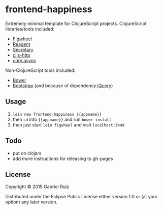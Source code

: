 # frontend-happiness

Extremely minimal template for ClojureScript projects. ClojureScript libraries/tools included:

* [Figwheel](https://github.com/bhauman/lein-figwheel)
* [Reagent](https://github.com/reagent-project/reagent)
* [Secretary](https://github.com/gf3/secretary)
* [cljs-http](https://github.com/r0man/cljs-http)
* [core.async](https://github.com/clojure/core.async)

Non-ClojureScript tools included:

* [Bower](http://bower.io/)
* [Bootstrap](http://getbootstrap.com/) (and because of dependency [jQuery](https://jquery.com/))

## Usage

1. `lein new frontend-happiness {{appname}}`
2. then `cd` into `{{appname}}` and run `bower install`
3. then just start `lein figwheel` and visit `localhost:3449`

## Todo

* put on clojars
* add more instructions for releasing to gh-pages


## License

Copyright © 2015 Gabriel Ruiz

Distributed under the Eclipse Public License either version 1.0 or (at
your option) any later version.
